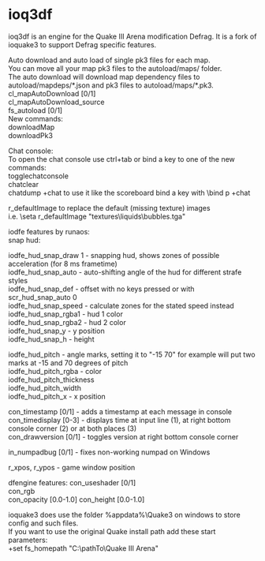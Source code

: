 ioq3df
======

ioq3df is an engine for the Quake III Arena modification Defrag. It is a fork of ioquake3 to support Defrag specific features.

Auto download and auto load of single pk3 files for each map.  
You can move all your map pk3 files to the autoload/maps/ folder.  
The auto download will download map dependency files to autoload/mapdeps/\*.json and pk3 files to autoload/maps/\*.pk3.  
cl_mapAutoDownload 		[0/1]  
cl_mapAutoDownload\_source  
fs_autoload 			[0/1]  
New commands:  
downloadMap <filename>  
downloadPk3 <filename>


Chat console:  
To open the chat console use ctrl+tab or bind a key to one of the new commands:  
togglechatconsole  
chatclear  
chatdump
+chat		to use it like the scoreboard bind a key with \bind p +chat


r_defaultImage to replace the default (missing texture) images  
i.e. \seta r_defaultImage "textures\liquids\bubbles.tga"

iodfe features by runaos:  
snap hud:

iodfe_hud\_snap_draw 1	- snapping hud, shows zones of possible acceleration (for 8 ms frametime)  
iodfe_hud\_snap_auto	- auto-shifting angle of the hud for different strafe styles  
iodfe_hud\_snap_def	- offset with no keys pressed or with scr_hud_snap_auto 0  
iodfe_hud\_snap_speed	- calculate zones for the stated speed instead  
iodfe_hud\_snap_rgba1	- hud 1 color  
iodfe_hud\_snap_rgba2	- hud 2 color  
iodfe_hud\_snap_y	- y position  
iodfe_hud\_snap_h	- height

iodfe_hud\_pitch		- angle marks, setting it to "-15 70" for example will put two marks at -15 and 70 degrees of pitch   
iodfe_hud\_pitch_rgba	- color  
iodfe_hud\_pitch_thickness  
iodfe_hud\_pitch_width  
iodfe_hud\_pitch_x	- x position

con_timestamp [0/1]	- adds a timestamp at each message in console  
con_timedisplay [0-3]	- displays time at input line (1), at right bottom console corner (2) or at both places (3)  
con_drawversion [0/1]	- toggles version at right bottom console corner

in_numpadbug [0/1] 	- fixes non-working numpad on Windows

r_xpos, r_ypos		- game window position

dfengine features:
con_useshader [0/1]  
con_rgb  
con_opacity [0.0-1.0]
con_height  [0.0-1.0]

ioquake3 does use the folder %appdata%\Quake3 on windows to store config and such files.  
If you want to use the original Quake install path add these start parameters:  
+set fs_homepath "C:\pathTo\Quake III Arena"
